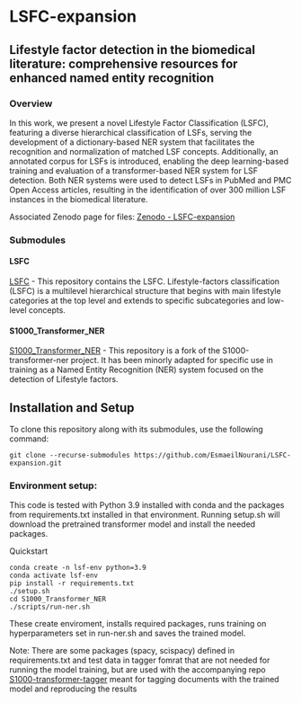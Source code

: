 # LSFC-expansion

## Lifestyle factor detection in the biomedical literature: comprehensive resources for enhanced named entity recognition

### Overview
In this work, we present a novel Lifestyle Factor Classification (LSFC), featuring a diverse hierarchical classification of LSFs, serving the development of a dictionary-based NER system that facilitates the recognition and normalization of matched LSF concepts. Additionally, an annotated corpus for LSFs is introduced, enabling the deep learning-based training and evaluation of a transformer-based NER system for LSF detection. Both NER systems were used to detect LSFs in PubMed and PMC Open Access articles, resulting in the identification of over 300 million LSF instances in the biomedical literature.

Associated Zenodo page for files: [Zenodo - LSFC-expansion](https://zenodo.org/records/10450308)

### Submodules

#### LSFC
[LSFC](https://github.com/EsmaeilNourani/Lifestyle-factors-classification) - This repository contains the LSFC. Lifestyle-factors classification (LSFC) is a multilevel hierarchical structure that begins with main lifestyle categories at the top level and extends to specific subcategories and low-level concepts.

#### S1000_Transformer_NER
[S1000_Transformer_NER](https://github.com/EsmaeilNourani/S1000-transformer-ner) - This repository is a fork of the S1000-transformer-ner project. It has been minorly adapted for specific use in training as a Named Entity Recognition (NER) system focused on the detection of Lifestyle factors.

## Installation and Setup
To clone this repository along with its submodules, use the following command:

```
git clone --recurse-submodules https://github.com/EsmaeilNourani/LSFC-expansion.git
```


### Environment setup:
This code is tested with Python 3.9 installed with conda and the packages from requirements.txt installed in that environment. Running setup.sh will download the pretrained transformer model and install the needed packages. 

Quickstart
```
conda create -n lsf-env python=3.9
conda activate lsf-env
pip install -r requirements.txt
./setup.sh
cd S1000_Transformer_NER
./scripts/run-ner.sh
```
These create enviroment, installs required packages, runs training on hyperparameters set in run-ner.sh and saves the trained model.


Note: There are some packages (spacy, scispacy) defined in requirements.txt and test data in tagger fomrat that are not needed for running the model training, but are used with the accompanying repo [S1000-transformer-tagger](https://github.com/jouniluoma/S1000-transformer-tagger) meant for tagging documents with the trained model and reproducing the results
